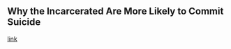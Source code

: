 ## Why the Incarcerated Are More Likely to Commit Suicide

[link](https://www.psychologytoday.com/intl/blog/evidence-based-living/202103/why-the-incarcerated-are-more-likely-commit-suicide)
